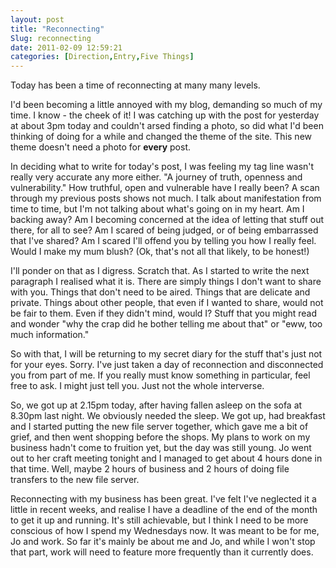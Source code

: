 ```yaml
---
layout: post
title: "Reconnecting"
Slug: reconnecting
date: 2011-02-09 12:59:21
categories: [Direction,Entry,Five Things]
---
```

Today has been a time of reconnecting at many many levels.

I'd been becoming a little annoyed with my blog, demanding so much of my time. I know - the cheek of it! I was catching up with the post for yesterday at about 3pm today and couldn't arsed finding a photo, so did what I'd been thinking of doing for a while and changed the theme of the site. This new theme doesn't need a photo for **every** post.

In deciding what to write for today's post, I was feeling my tag line wasn't really very accurate any more either. "A journey of truth, openness and vulnerability." How truthful, open and vulnerable have I really been? A scan through my previous posts shows not much. I talk about manifestation from time to time, but I'm not talking about what's going on in my heart. Am I backing away? Am I becoming concerned at the idea of letting that stuff out there, for all to see? Am I scared of being judged, or of being embarrassed that I've shared? Am I scared I'll offend you by telling you how I really feel. Would I make my mum blush? (Ok, that's not all that likely, to be honest!)

I'll ponder on that as I digress. Scratch that. As I started to write the next paragraph I realised what it is. There are simply things I don't want to share with you. Things that don't need to be aired. Things that are delicate and private. Things about other people, that even if I wanted to share, would not be fair to them. Even if they didn't mind, would I? Stuff that you might read and wonder "why the crap did he bother telling me about that" or "eww, too much information."

So with that, I will be returning to my secret diary for the stuff that's just not for your eyes. Sorry. I've just taken a day of reconnection and disconnected you from part of me. If you really must know something in particular, feel free to ask. I might just tell you. Just not the whole interverse.

So, we got up at 2.15pm today, after having fallen asleep on the sofa at 8.30pm last night. We obviously needed the sleep. We got up, had breakfast and I started putting the new file server together, which gave me a bit of grief, and then went shopping before the shops. My plans to work on my business hadn't come to fruition yet, but the day was still young. Jo went out to her craft meeting tonight and I managed to get about 4 hours done in that time. Well, maybe 2 hours of business and 2 hours of doing file transfers to the new file server.

Reconnecting with my business has been great. I've felt I've neglected it a little in recent weeks, and realise I have a deadline of the end of the month to get it up and running. It's still achievable, but I think I need to be more conscious of how I spend my Wednesdays now. It was meant to be for me, Jo and work. So far it's mainly be about me and Jo, and while I won't stop that part, work will need to feature more frequently than it currently does.
